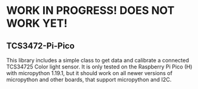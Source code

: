 # WORK IN PROGRESS! DOES NOT WORK YET!

## TCS3472-Pi-Pico
This library includes a simple class to get data and calibrate a connected TCS34725 Color light sensor. It is only tested on the Raspberry Pi Pico (H) with micropython 1.19.1, but it should work on all newer versions of micropython and other boards, that support micropython and I2C.
